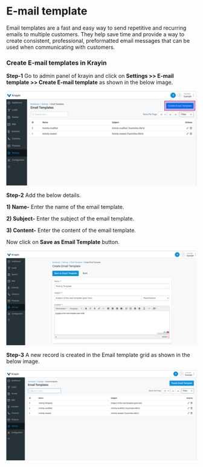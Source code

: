 # E-mail template

Email templates are a fast and easy way to send repetitive and recurring emails to multiple customers. They help save time and provide a way to create consistent, professional, preformatted email messages that can be used when communicating with customers.

### Create E-mail templates in Krayin

**Step-1** Go to admin panel of krayin and click on **Settings >> E-mail template >> Create E-mail template** as shown in the below image.

![Email Template](../../assets/2.0/images/setting/emailTemplate.png)

**Step-2** Add the below details.

**1) Name-** Enter the name of the email template.

**2) Subject-** Enter the subject of the email template.

**3) Content-** Enter the content of the email template.

Now click on **Save as Email Template** button.

![Create Template](../../assets/2.0/images/setting/createTemplate.png)

**Step-3** A new record is created in the Email template grid as shown in the below image.

![Template Grid](../../assets/2.0/images/setting/templateGrid.png)
